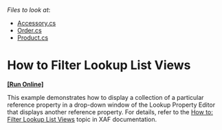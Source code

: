 <!-- default file list -->
*Files to look at*:

* [Accessory.cs](./CS/FilterLookupListView.Module/BusinessObjects/Accessory.cs)
* [Order.cs](./CS/FilterLookupListView.Module/BusinessObjects/Order.cs)
* [Product.cs](./CS/FilterLookupListView.Module/BusinessObjects/Product.cs)
<!-- default file list end -->
# How to Filter Lookup List Views
<!-- run online -->
**[[Run Online]](https://codecentral.devexpress.com/e218)**
<!-- run online end -->


<p>This example demonstrates how to display a collection of a particular reference property in a drop-down window of the Lookup Property Editor that displays another reference property. For details, refer to the <a href="http://documentation.devexpress.com/#Xaf/CustomDocument2681"><u>How to: Filter Lookup List Views</u></a> topic in XAF documentation.</p>

<br/>


